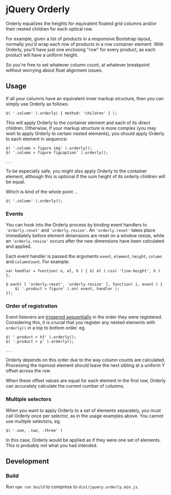 jQuery Orderly
==============

Orderly equalizes the heights for equivalent floated grid columns and/or their
nested children for each optical row.

For example, given a list of products in a responsive Bootstrap layout,
normally you'd wrap each row of products in a row container element. With
Orderly, you'll have just one enclosing "row" for every product, as each
product will have a uniform height.

So you're free to set whatever column count, at whatever breakpoint without
worrying about float alignment issues.


Usage
-----

If all your columns have an equivalent inner markup structure, then you can
simply use Orderly as follows:

    $( '.column' ).orderly( { method: 'children' } );

This will apply Orderly to the container element and each of its direct
children. Otherwise, if your markup structure is more complex (you may wish
to apply Orderly to certain nested elements), you should apply Orderly to each
element in sequence:

    $( '.column > figure img' ).orderly();
    $( '.column > figure figcaption' ).orderly();

    ...

To be especially safe, you might also apply Orderly to the container element,
although this is optional if the sum height of its orderly children will be
equal.

Which is kind of the whole point ...

    $( '.column' ).orderly();

### Events

You can hook into the Orderly process by binding event handlers to
`'orderly.reset'` and `'orderly.resize'`. An `'orderly.reset'` takes place
immediately before element dimensions are reset on a window resize, while an
`'orderly.resize'` occurs after the new dimensions have been calculated and
applied.

Each event handler is passed the arguments `event`, `element`, `height`,
`column` and `columnCount`. For example:

    var handler = function( e, el, h ) { $( el ).css( 'line-height', h ) };

    $.each( [ 'orderly.reset', 'orderly.resize' ], function( i, event ) {
        $( '.product > figure' ).on( event, handler );
    });

### Order of registration

Event listeners are [triggered sequentially][001] in the order they were
registered. Considering this, it is crucial that you register any nested
elements with `orderly()` in a top to bottom order. eg.

    $( '.product > h3' ).orderly();
    $( '.product > p' ).orderly();

    ...

Orderly depends on this order due to the way column counts are calculated.
Processing the topmost element should leave the next sibling at a uniform Y
offset across the row.

When these offset values are equal for each element in the first row, Orderly
can accurately calculate the current number of columns.

[001]: http://www.w3.org/TR/DOM-Level-3-Events/#event-flow

### Multiple selectors

When you want to apply Orderly to a set of elements separately, you must call
Orderly once per selector, as in the usage examples above. You cannot use
multiple selectors, eg.

    $( '.one, .two, .three' )

In this case, Orderly would be applied as if they were one set of elements.
This is probably not what you had intended.


Development
-----------

### Build

Run `npm run build` to compress to `dist/jquery.orderly.min.js`.
